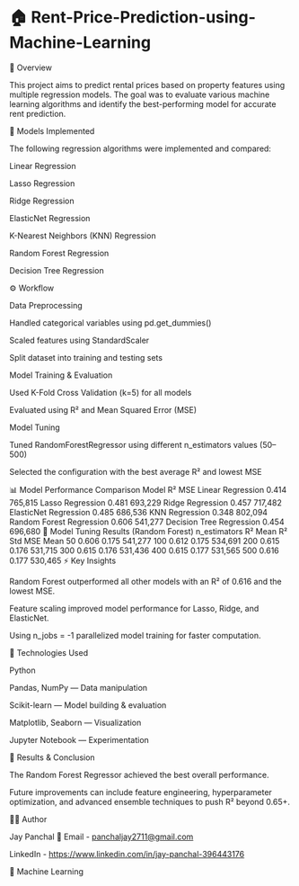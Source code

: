 # 🏠 Rent-Price-Prediction-using-Machine-Learning



📘 Overview

This project aims to predict rental prices based on property features using multiple regression models.
The goal was to evaluate various machine learning algorithms and identify the best-performing model for accurate rent prediction.

🧠 Models Implemented

The following regression algorithms were implemented and compared:

Linear Regression

Lasso Regression

Ridge Regression

ElasticNet Regression

K-Nearest Neighbors (KNN) Regression

Random Forest Regression

Decision Tree Regression

⚙️ Workflow

Data Preprocessing

Handled categorical variables using pd.get_dummies()

Scaled features using StandardScaler

Split dataset into training and testing sets

Model Training & Evaluation

Used K-Fold Cross Validation (k=5) for all models

Evaluated using R² and Mean Squared Error (MSE)

Model Tuning

Tuned RandomForestRegressor using different n_estimators values (50–500)

Selected the configuration with the best average R² and lowest MSE

📊 Model Performance Comparison
Model	R²	MSE
Linear Regression	0.414	765,815
Lasso Regression	0.481	693,229
Ridge Regression	0.457	717,482
ElasticNet Regression	0.485	686,536
KNN Regression	0.348	802,094
Random Forest Regression	0.606	541,277
Decision Tree Regression	0.454	696,680
🔧 Model Tuning Results (Random Forest)
n_estimators	R² Mean	R² Std	MSE Mean
50	0.606	0.175	541,277
100	0.612	0.175	534,691
200	0.615	0.176	531,715
300	0.615	0.176	531,436
400	0.615	0.177	531,565
500	0.616	0.177	530,465
⚡ Key Insights

Random Forest outperformed all other models with an R² of 0.616 and the lowest MSE.

Feature scaling improved model performance for Lasso, Ridge, and ElasticNet.

Using n_jobs = -1 parallelized model training for faster computation.

🧩 Technologies Used

Python

Pandas, NumPy — Data manipulation

Scikit-learn — Model building & evaluation

Matplotlib, Seaborn — Visualization

Jupyter Notebook — Experimentation


🧾 Results & Conclusion

The Random Forest Regressor achieved the best overall performance.

Future improvements can include feature engineering, hyperparameter optimization, and advanced ensemble techniques to push R² beyond 0.65+.

👨‍💻 Author

Jay Panchal
📧 Email - panchaljay2711@gmail.com

LinkedIn - https://www.linkedin.com/in/jay-panchal-396443176

💼 Machine Learning
